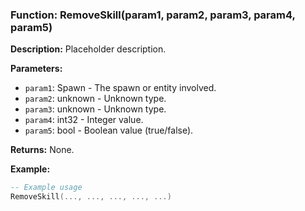### Function: RemoveSkill(param1, param2, param3, param4, param5)

**Description:**
Placeholder description.

**Parameters:**
- `param1`: Spawn - The spawn or entity involved.
- `param2`: unknown - Unknown type.
- `param3`: unknown - Unknown type.
- `param4`: int32 - Integer value.
- `param5`: bool - Boolean value (true/false).

**Returns:** None.

**Example:**

```lua
-- Example usage
RemoveSkill(..., ..., ..., ..., ...)
```
